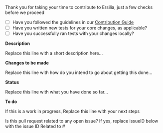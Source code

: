 Thank you for taking your time to contribute to Ersilia, just a few checks before we proceed
- [ ] Have you followed the guidelines in our [Contribution Guide](https://github.com/ersilia-os/ersilia/blob/master/CONTRIBUTING.md)
- [ ] Have you written new tests for your core changes, as applicable?
- [ ] Have you successfully ran tests with your changes locally?

**Description**

Replace this line with a short description here...

**Changes to be made**

Replace this line with how do you intend to go about getting this done...

**Status**

Replace this line with what you have done so far...

**To do**

If this is a work in progress, Replace this line with your next steps

Is this pull request related to any open issue? If yes, replace issueID below with the issue ID
Related to #<issueID> 
